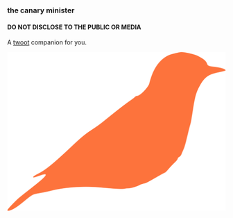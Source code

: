 ### the canary minister

#### DO NOT DISCLOSE TO THE PUBLIC OR MEDIA

A [twoot](https://twitter.com) companion for you.


![canaryminister](canaryminister.png)
